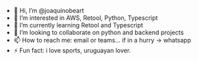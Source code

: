 - 👋 Hi, I’m @joaquinobeart
- 👀 I’m interested in AWS, Retool, Python, Typescript
- 🌱 I’m currently learning Retool and Typescript
- 💞️ I’m looking to collaborate on python and backend projects
- 📫 How to reach me: email or teams... if in a hurry -> whatsapp
- ⚡ Fun fact: i love sports, uruguayan lover.

<!---
joaquinobeart/joaquinobeart is a ✨ special ✨ repository because its `README.md` (this file) appears on your GitHub profile.
You can click the Preview link to take a look at your changes.
--->
